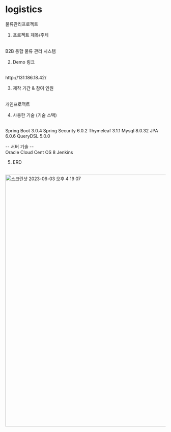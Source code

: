 # logistics
물류관리프로젝트

1. 프로젝트 제목/주제
</br>
B2B 통합 물류 관리 시스템

2. Demo 링크
</br>
http://131.186.18.42/

3. 제작 기간 & 참여 인원
</br>
개인프로젝트

4. 사용한 기술 (기술 스택)
</br>
Spring Boot 3.0.4
Spring Security 6.0.2
Thymeleaf 3.1.1
Mysql 8.0.32
JPA 6.0.6
QueryDSL 5.0.0

-- 서버 기술 --
</br>
Oracle Cloud
Cent OS 8
Jenkins

5. ERD
</br>
<img width="792" alt="스크린샷 2023-06-03 오후 4 19 07" src="https://github.com/ctccts22/logistics/assets/115934236/a92f87d1-1422-498f-ab1d-8170ede90449">
